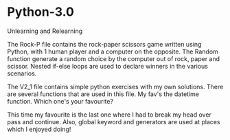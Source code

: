 # Python-3.0
Unlearning and Relearning

The Rock-P file contains the rock-paper scissors game written using Python,
with 1 human player and a computer on the opposite. 
The Random function generate a random choice by the computer out of rock, paper and scissor.
Nested if-else loops are used to declare winners in the various scenarios.

The V2_1 file contains simple python exercises with my own solutions.
There are several functions that are used in this file.
My fav's the datetime function.
Which one's your favourite?

This time my favourite is the last one where I had to break my head over pass and continue.
Also, global keyword and generators are used at places which I enjoyed doing!
